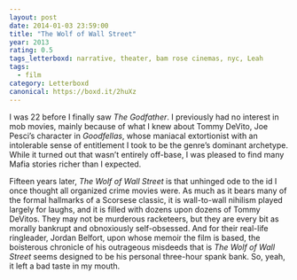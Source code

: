 ```yaml
---
layout: post 
date: 2014-01-03 23:59:00
title: "The Wolf of Wall Street"
year: 2013
rating: 0.5
tags_letterboxd: narrative, theater, bam rose cinemas, nyc, Leah
tags:
  - film
category: Letterboxd
canonical: https://boxd.it/2huXz
---
```


I was 22 before I finally saw <cite>The Godfather</cite>. I previously had no interest in mob movies, mainly because of what I knew about Tommy DeVito, Joe Pesci’s character in <cite>Goodfellas</cite>, whose maniacal extortionist with an intolerable sense of entitlement I took to be the genre’s dominant archetype. While it turned out that wasn’t entirely off-base, I was pleased to find many Mafia stories richer than I expected. 

Fifteen years later, <cite>The Wolf of Wall Street</cite> is that unhinged ode to the id I once thought all organized crime movies were. As much as it bears many of the formal hallmarks of a Scorsese classic, it is wall-to-wall nihilism played largely for laughs, and it is filled with dozens upon dozens of Tommy DeVitos. They may not be murderous racketeers, but they are every bit as morally bankrupt and obnoxiously self-obsessed. And for their real-life ringleader, Jordan Belfort, upon whose memoir the film is based, the boisterous chronicle of his outrageous misdeeds that is <cite>The Wolf of Wall Street</cite> seems designed to be his personal three-hour spank bank. So, yeah, it left a bad taste in my mouth.